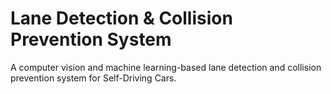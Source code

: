 # Lane Detection & Collision Prevention System
A computer vision and machine learning-based lane detection and collision prevention system for Self-Driving Cars.

